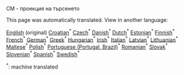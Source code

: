 <p> CM - проекция на търсенето </p>

This page was automatically translated. View in another language:

[English](en-CM-Demand-projection) (original)  [Croatian](hr-CM-Demand-projection)<sup>\*</sup> [Czech](cs-CM-Demand-projection)<sup>\*</sup> [Danish](da-CM-Demand-projection)<sup>\*</sup> [Dutch](nl-CM-Demand-projection)<sup>\*</sup> [Estonian](et-CM-Demand-projection)<sup>\*</sup> [Finnish](fi-CM-Demand-projection)<sup>\*</sup> [French](fr-CM-Demand-projection)<sup>\*</sup> [German](de-CM-Demand-projection)<sup>\*</sup> [Greek](el-CM-Demand-projection)<sup>\*</sup> [Hungarian](hu-CM-Demand-projection)<sup>\*</sup> [Irish](ga-CM-Demand-projection)<sup>\*</sup> [Italian](it-CM-Demand-projection)<sup>\*</sup> [Latvian](lv-CM-Demand-projection)<sup>\*</sup> [Lithuanian](lt-CM-Demand-projection)<sup>\*</sup> [Maltese](mt-CM-Demand-projection)<sup>\*</sup> [Polish](pl-CM-Demand-projection)<sup>\*</sup> [Portuguese (Portugal, Brazil)](pt-CM-Demand-projection)<sup>\*</sup> [Romanian](ro-CM-Demand-projection)<sup>\*</sup> [Slovak](sk-CM-Demand-projection)<sup>\*</sup> [Slovenian](sl-CM-Demand-projection)<sup>\*</sup> [Spanish](es-CM-Demand-projection)<sup>\*</sup> [Swedish](sv-CM-Demand-projection)<sup>\*</sup> 

<sup>\*</sup>: machine translated
